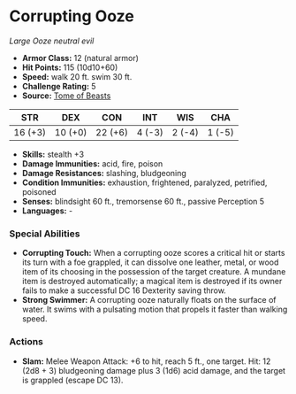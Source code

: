 # Corrupting Ooze

*Large* *Ooze* *neutral evil*

- **Armor Class:** 12 (natural armor)
- **Hit Points:** 115 (10d10+60)
- **Speed:** walk 20 ft. swim 30 ft.
- **Challenge Rating:** 5
- **Source:** [Tome of Beasts](https://koboldpress.com/kpstore/product/tome-of-beasts-for-5th-edition-print/)

| STR | DEX | CON | INT | WIS | CHA |
| --- | --- | --- | --- | --- | --- |
| 16 (+3) | 10 (+0) | 22 (+6) | 4 (-3) | 2 (-4) | 1 (-5) |

- **Skills:** stealth +3
- **Damage Immunities:** acid, fire, poison
- **Damage Resistances:** slashing, bludgeoning
- **Condition Immunities:** exhaustion, frightened, paralyzed, petrified, poisoned
- **Senses:** blindsight 60 ft., tremorsense 60 ft., passive Perception 5
- **Languages:** -
### Special Abilities
- **Corrupting Touch:** When a corrupting ooze scores a critical hit or starts its turn with a foe grappled, it can dissolve one leather, metal, or wood item of its choosing in the possession of the target creature. A mundane item is destroyed automatically; a magical item is destroyed if its owner fails to make a successful DC 16 Dexterity saving throw.
- **Strong Swimmer:** A corrupting ooze naturally floats on the surface of water. It swims with a pulsating motion that propels it faster than walking speed.
### Actions
- **Slam:** Melee Weapon Attack: +6 to hit, reach 5 ft., one target. Hit: 12 (2d8 + 3) bludgeoning damage plus 3 (1d6) acid damage, and the target is grappled (escape DC 13).
